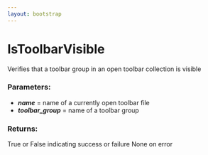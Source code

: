 ```yaml
---
layout: bootstrap
---
```


# IsToolbarVisible

Verifies that a toolbar group in an open toolbar collection is visible
          

### Parameters:

- ***name*** = name of a currently open toolbar file
- ***toolbar_group*** = name of a toolbar group
        

### Returns:


True or False indicating success or failure
None on error
        


